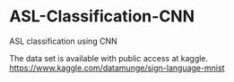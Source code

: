 # ASL-Classification-CNN
ASL classification using CNN

The data set is available with public access at kaggle.
https://www.kaggle.com/datamunge/sign-language-mnist
